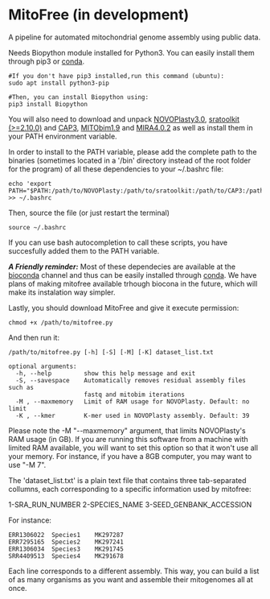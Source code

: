 # MitoFree (in development)

A pipeline for automated mitochondrial genome assembly using public data.

Needs Biopython module installed for Python3. You can easily install them through pip3 or [conda](https://docs.conda.io/en/latest/).

```
#If you don't have pip3 installed,run this command (ubuntu):
sudo apt install python3-pip

#Then, you can install Biopython using:
pip3 install Biopython
```

You will also need to download and unpack [NOVOPlasty3.0](https://github.com/ndierckx/NOVOPlasty), [sratoolkit (>=2.10.0)](https://www.ncbi.nlm.nih.gov/sra/docs/toolkitsoft/) and [CAP3](http://seq.cs.iastate.edu/cap3.html), [MITObim1.9](https://github.com/chrishah/MITObim) and [MIRA4.0.2](https://ufpr.dl.sourceforge.net/project/mira-assembler/MIRA/stable/mira_4.0.2_linux-gnu_x86_64_static.tar.bz2) as well as install them in your PATH environment variable.

In order to install to the PATH variable, please add the complete path to the binaries (sometimes located in a '/bin' directory instead of the root folder for the program) of all these dependencies to your ~/.bashrc file:

```
echo 'export PATH="$PATH:/path/to/NOVOPlasty:/path/to/sratoolkit:/path/to/CAP3:/path/to/MITObim:/path/to/MIRA"' >> ~/.bashrc
```

Then, source the file (or just restart the terminal)

```
source ~/.bashrc
```

If you can use bash autocompletion to call these scripts, you have succesfully added them to the PATH variable.

***A Friendly reminder:*** Most of these dependecies are available at the [bioconda](https://bioconda.github.io/) channel and thus can be easily installed through [conda](https://docs.conda.io/en/latest/). We have plans of making mitofree available trhough biocona in the future, which will make its instalation way simpler.


Lastly, you should download MitoFree and give it execute permission:

```
chmod +x /path/to/mitofree.py
```

And then run it:

```
/path/to/mitofree.py [-h] [-S] [-M] [-K] dataset_list.txt

optional arguments:
  -h, --help         show this help message and exit
  -S, --savespace    Automatically removes residual assembly files such as
                     fastq and mitobim iterations
  -M , --maxmemory   Limit of RAM usage for NOVOPlasty. Default: no limit
  -K , --kmer        K-mer used in NOVOPlasty assembly. Default: 39
```

Please note the -M "--maxmemory" argument, that limits NOVOPlasty's RAM usage (in GB). If you are running this software from a machine with limited RAM available, you will want to set this option so that it won't use all your memory. For instance, if you have a 8GB computer, you may want to use "-M 7". 

The 'dataset_list.txt' is a plain text file that contains three tab-separated collumns, each corresponding to a specific information used by mitofree:

1-SRA_RUN_NUMBER        2-SPECIES_NAME          3-SEED_GENBANK_ACCESSION

For instance:

```
ERR1306022	Species1	MK297287
ERR7295165	Species2	MK297241
ERR1306034	Species3	MK291745
SRR4409513	Species4	MK291678
```

Each line corresponds to a different assembly. This way, you can build a list of as many organisms as you want and assemble their mitogenomes all at once.
